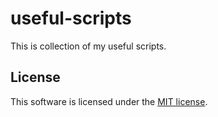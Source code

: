 # useful-scripts

This is collection of my useful scripts.

## License
This software is licensed under the [MIT license](https://github.com/lordbecvold/useful-scripts/blob/main/LICENSE).
